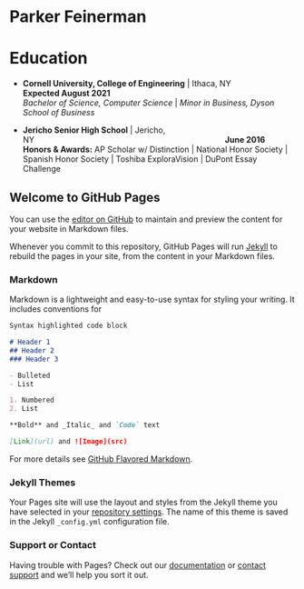 # Parker Feinerman

# Education

- **Cornell University, College of Engineering** \| Ithaca, NY       **Expected August 2021**  
  _Bachelor of Science, Computer Science_ \| _Minor in Business, Dyson School of Business_
  
- **Jericho Senior High School** \| Jericho, NY                        **June 2016**  
  **Honors & Awards:** AP Scholar w/ Distinction \| National Honor Society \| Spanish Honor Society \| Toshiba ExploraVision \| DuPont Essay Challenge

## Welcome to GitHub Pages

You can use the [editor on GitHub](https://github.com/Pfeinerman311/about/edit/main/README.md) to maintain and preview the content for your website in Markdown files.

Whenever you commit to this repository, GitHub Pages will run [Jekyll](https://jekyllrb.com/) to rebuild the pages in your site, from the content in your Markdown files.

### Markdown

Markdown is a lightweight and easy-to-use syntax for styling your writing. It includes conventions for

```markdown
Syntax highlighted code block

# Header 1
## Header 2
### Header 3

- Bulleted
- List

1. Numbered
2. List

**Bold** and _Italic_ and `Code` text

[Link](url) and ![Image](src)
```

For more details see [GitHub Flavored Markdown](https://guides.github.com/features/mastering-markdown/).

### Jekyll Themes

Your Pages site will use the layout and styles from the Jekyll theme you have selected in your [repository settings](https://github.com/Pfeinerman311/about/settings/pages). The name of this theme is saved in the Jekyll `_config.yml` configuration file.

### Support or Contact

Having trouble with Pages? Check out our [documentation](https://docs.github.com/categories/github-pages-basics/) or [contact support](https://support.github.com/contact) and we’ll help you sort it out.
